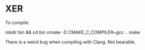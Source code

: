 # XER #

To compile:

  mkdir bin && cd bin
  cmake -D CMAKE_C_COMPILER=gcc ..
  make

There is a weird bug when compiling with Clang. Not bearable.
